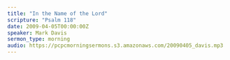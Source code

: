 ```yaml
---
title: "In the Name of the Lord"
scripture: "Psalm 118"
date: 2009-04-05T00:00:00Z
speaker: Mark Davis
sermon_type: morning
audio: https://pcpcmorningsermons.s3.amazonaws.com/20090405_davis.mp3 
---
```



